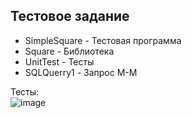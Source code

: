 
## Тестовое задание

* SimpleSquare - Тестовая программа
* Square - Библиотека
* UnitTest - Тесты
* SQLQuerry1 - Запрос М-М

Тесты: 
<br>
![image](https://user-images.githubusercontent.com/80919963/167300298-efa0cffa-2d78-4a53-914b-0ebedc210266.png)
